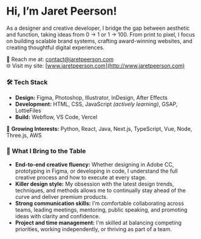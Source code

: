# Hi, I’m Jaret Peerson!
As a designer and creative developer, I bridge the gap between aesthetic and function, taking ideas from 0 -> 1 or 1 -> 100. From print to pixel, I focus on building scalable brand systems, crafting award-winning websites, and creating thoughtful digital experiences.

💬 Reach me at: [contact@jaretpeerson.com](mailto:contact@jaretpeerson.com)  
🌐 Visit my site: [www.jaretpeerson.com](http://www.jaretpeerson.com)

### 🛠️ Tech Stack
- **Design:** Figma, Photoshop, Illustrator, InDesign, After Effects
- **Development:** HTML, CSS, JavaScript *(actively learning)*, GSAP, LottieFiles
- **Build:** Webflow, VS Code, Vercel

🌱 **Growing Interests:** Python, React, Java, Next.js, TypeScript, Vue, Node, Three.js, AWS

### 🧠 What I Bring to the Table
- **End-to-end creative fluency:** Whether designing in Adobe CC, prototyping in Figma, or developing in code, I understand the full creative process and how to execute at every stage.<br>
- **Killer design style:** My obsession with the latest design trends, techniques, and methods allows me to continually stay ahead of the curve and deliver premium products.<br>
- **Strong communication skills:** I’m comfortable collaborating across teams, leading meetings, mentoring, public speaking, and promoting ideas with clarity and confidence.<br>
- **Project and time management:** I'm skilled at balancing competing priorities, working independently, or thriving as part of a team.<br>
